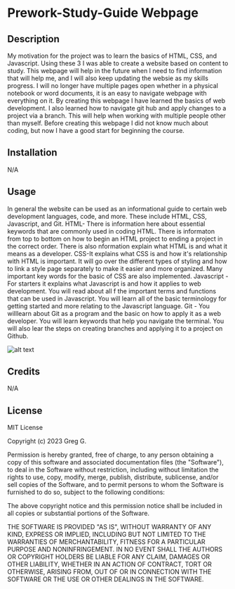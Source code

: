 # Prework-Study-Guide Webpage

## Description

  My motivation for the project was to learn the basics of HTML, CSS, and Javascript. Using these 3 I was able to create a website based on content to study. This webpage will help in the future when I need to find information that will help me, and I will also keep updating the websie as my skills progress. I will no longer have multiple pages open whether in a physical notebook or word documents, it is an easy to navigate webpage with everything on it. By creating this webpage I have learned the basics of web development. I also learned how to navigate git hub and apply changes to a project via a branch. This will help when working with multiple people other than myself. Before creating this webpage I did not know much about coding, but now I have a good start for beginning the course.

## Installation

N/A

## Usage

In general the website can be used as an informational guide to certain web development languages, code, and more. These include HTML, CSS, Javascript, and Git. 
HTML- There is information here about essential keywords that are commonly used in coding HTML. There is informaton from top to bottom on how to begin an HTML project to ending a project in the correct order. There is also nformation explain what HTML is and what it means as a developer.
CSS-It explains what CSS is and how it's relationship with HTML is important. It will go over the different types of styling and how to link a style page separately to make it easier and more organized. Many important key words for the basic of CSS are also implemented.
Javascript - For starters it explains what Javascript is and how it applies to web development. You will read about all f the important terms and functions that can be used in Javascript. You will learn all of the basic terminology for getting started and more relating to the Javascript language.
Git - You willlearn about Git as a program and the basic on how to apply it as a web developer. You will learn keywords that help you navigate the terminal. You will also lear the steps on creating branches and applying it to a project on Github.

![alt text](assets/images/screenshot.png)

## Credits

N/A

## License

MIT License

Copyright (c) 2023 Greg G.

Permission is hereby granted, free of charge, to any person obtaining a copy
of this software and associated documentation files (the "Software"), to deal
in the Software without restriction, including without limitation the rights
to use, copy, modify, merge, publish, distribute, sublicense, and/or sell
copies of the Software, and to permit persons to whom the Software is
furnished to do so, subject to the following conditions:

The above copyright notice and this permission notice shall be included in all
copies or substantial portions of the Software.

THE SOFTWARE IS PROVIDED "AS IS", WITHOUT WARRANTY OF ANY KIND, EXPRESS OR
IMPLIED, INCLUDING BUT NOT LIMITED TO THE WARRANTIES OF MERCHANTABILITY,
FITNESS FOR A PARTICULAR PURPOSE AND NONINFRINGEMENT. IN NO EVENT SHALL THE
AUTHORS OR COPYRIGHT HOLDERS BE LIABLE FOR ANY CLAIM, DAMAGES OR OTHER
LIABILITY, WHETHER IN AN ACTION OF CONTRACT, TORT OR OTHERWISE, ARISING FROM,
OUT OF OR IN CONNECTION WITH THE SOFTWARE OR THE USE OR OTHER DEALINGS IN THE
SOFTWARE.

